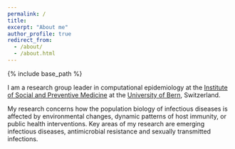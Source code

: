 ```yaml
---
permalink: /
title:
excerpt: "About me"
author_profile: true
redirect_from: 
  - /about/
  - /about.html
---
```


{% include base_path %}

I am a research group leader in computational epidemiology at the [Institute of Social and Preventive Medicine](https://www.ispm.unibe.ch) at the [University of Bern](https://www.unibe.ch), Switzerland.

My research concerns how the population biology of infectious diseases is affected by environmental changes, dynamic patterns of host immunity, or public health interventions. Key areas of my research are emerging infectious diseases, antimicrobial resistance and sexually transmitted infections.
